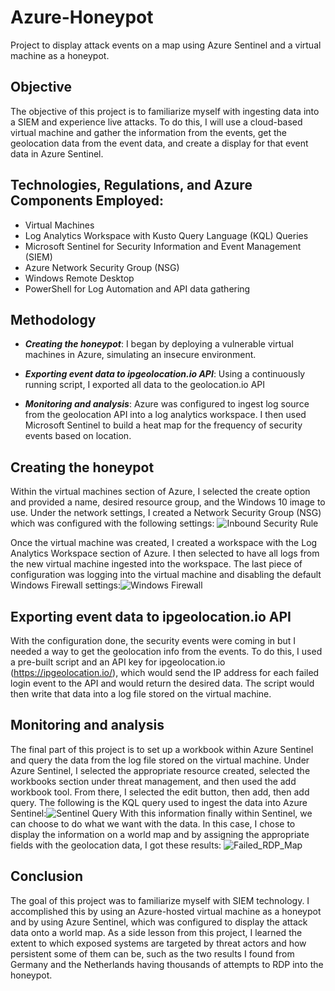 # Azure-Honeypot
Project to display attack events on a map using Azure Sentinel and a virtual machine as a honeypot.

## Objective
The objective of this project is to familiarize myself with ingesting data into a SIEM and experience live attacks. To do this, I will use a cloud-based virtual machine and gather the information from the events, get the geolocation data from the event data, and create a display for that event data in Azure Sentinel.

## Technologies, Regulations, and Azure Components Employed:

- Virtual Machines
- Log Analytics Workspace with Kusto Query Language (KQL) Queries
- Microsoft Sentinel for Security Information and Event Management (SIEM)
- Azure Network Security Group (NSG)
- Windows Remote Desktop
- PowerShell for Log Automation and API data gathering

## Methodology

- <b>*Creating the honeypot*</b>: I began by deploying a vulnerable virtual machines in Azure, simulating an insecure environment.

- <b>*Exporting event data to ipgeolocation.io API*</b>: Using a continuously running script, I exported all data to the geolocation.io API

- <b>*Monitoring and analysis*</b>: Azure was configured to ingest log source from the geolocation API into a log analytics workspace. I then used Microsoft Sentinel to build a heat map for the frequency of security events based on location.

## Creating the honeypot

Within the virtual machines section of Azure, I selected the create option and provided a name, desired resource group, and the Windows 10 image to use. Under the network settings, I created a Network Security Group (NSG) which was configured with the following settings: ![Inbound Security Rule](https://github.com/arikschroetlin/Azure-Honeypot/assets/110754210/62b1fb3c-eddb-43bb-88ef-ddba8f3d268d)

Once the virtual machine was created, I created a workspace with the Log Analytics Workspace section of Azure. I then selected to have all logs from the new virtual machine ingested into the workspace. The last piece of configuration was logging into the virtual machine and disabling the default Windows Firewall settings:![Windows Firewall](https://github.com/arikschroetlin/Azure-Honeypot/assets/110754210/912eded5-4cc2-46fb-b9e4-394058ee7f78)

## Exporting event data to ipgeolocation.io API

With the configuration done, the security events were coming in but I needed a way to get the geolocation info from the events. To do this, I used a pre-built script and an API key for ipgeolocation.io (https://ipgeolocation.io/), which would send the IP address for each failed login event to the API and would return the desired data. The script would then write that data into a log file stored on the virtual machine. 

## Monitoring and analysis

The final part of this project is to set up a workbook within Azure Sentinel and query the data from the log file stored on the virtual machine. Under Azure Sentinel, I selected the appropriate resource created, selected the workbooks section under threat management, and then used the add workbook tool. From there, I selected the edit button, then add, then add query. The following is the KQL query used to ingest the data into Azure Sentinel:![Sentinel Query](https://github.com/arikschroetlin/Azure-Honeypot/assets/110754210/987ff94f-d625-4041-8e52-005a96cd3887)
With this information finally within Sentinel, we can choose to do what we want with the data. In this case, I chose to display the information on a world map and by assigning the appropriate fields with the geolocation data, I got these results:
![Failed_RDP_Map](https://github.com/arikschroetlin/Azure-Honeypot/assets/110754210/6c6b5174-47b0-4a65-bdc0-773569a66a3d)

## Conclusion

The goal of this project was to familiarize myself with SIEM technology. I accomplished this by using an Azure-hosted virtual machine as a honeypot and by using Azure Sentinel, which was configured to display the attack data onto a world map. As a side lesson from this project, I learned the extent to which exposed systems are targeted by threat actors and how persistent some of them can be, such as the two results I found from Germany and the Netherlands having thousands of attempts to RDP into the honeypot. 
